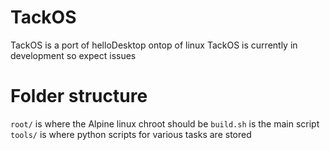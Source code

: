 # TackOS
TackOS is a port of helloDesktop ontop of linux
TackOS is currently in development so expect issues

# Folder structure
```root/``` is where the Alpine linux chroot should be
```build.sh``` is the main script
```tools/``` is where python scripts for various tasks are stored